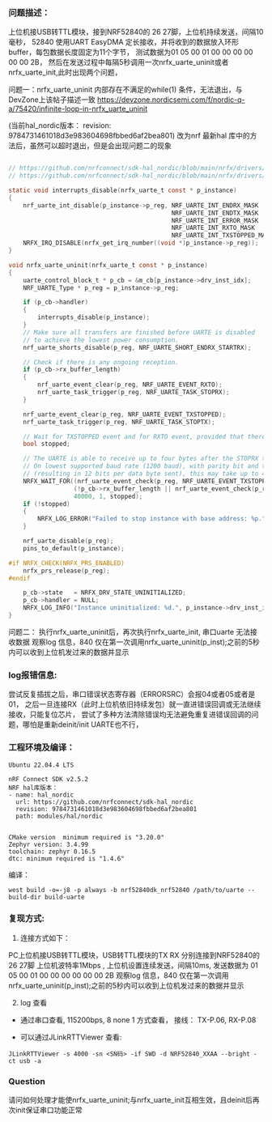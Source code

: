 ### 问题描述： 

上位机接USB转TTL模块，接到NRF52840的 26 27脚，上位机持续发送，间隔10毫秒，
52840 使用UART EasyDMA 定长接收，并将收到的数据放入环形buffer，每包数据长度固定为11个字节，
测试数据为01 05 00 01 00 00 00 00 00 00 2B，
然后在发送过程中每隔5秒调用一次nrfx_uarte_uninit或者nrfx_uarte_init,此时出现两个问题，

问题一：nrfx_uarte_uninit 内部存在不满足的while(1) 条件，无法退出，与DevZone上该帖子描述一致 https://devzone.nordicsemi.com/f/nordic-q-a/75420/infinite-loop-in-nrfx_uarte_uninit

(当前hal_nordic版本： revision: 9784731461018d3e983604698fbbed6af2bea801)
改为nrf 最新hal 库中的方法后，虽然可以超时退出，但是会出现问题二的现象

```c

// https://github.com/nrfconnect/sdk-hal_nordic/blob/main/nrfx/drivers/src/nrfx_uarte.c#L152
// https://github.com/nrfconnect/sdk-hal_nordic/blob/main/nrfx/drivers/src/nrfx_uarte.c#L301

static void interrupts_disable(nrfx_uarte_t const * p_instance)
{
    nrf_uarte_int_disable(p_instance->p_reg, NRF_UARTE_INT_ENDRX_MASK |
                                             NRF_UARTE_INT_ENDTX_MASK |
                                             NRF_UARTE_INT_ERROR_MASK |
                                             NRF_UARTE_INT_RXTO_MASK  |
                                             NRF_UARTE_INT_TXSTOPPED_MASK);
    NRFX_IRQ_DISABLE(nrfx_get_irq_number((void *)p_instance->p_reg));
}

void nrfx_uarte_uninit(nrfx_uarte_t const * p_instance)
{
    uarte_control_block_t * p_cb = &m_cb[p_instance->drv_inst_idx];
    NRF_UARTE_Type * p_reg = p_instance->p_reg;

    if (p_cb->handler)
    {
        interrupts_disable(p_instance);
    }
    // Make sure all transfers are finished before UARTE is disabled
    // to achieve the lowest power consumption.
    nrf_uarte_shorts_disable(p_reg, NRF_UARTE_SHORT_ENDRX_STARTRX);

    // Check if there is any ongoing reception.
    if (p_cb->rx_buffer_length)
    {
        nrf_uarte_event_clear(p_reg, NRF_UARTE_EVENT_RXTO);
        nrf_uarte_task_trigger(p_reg, NRF_UARTE_TASK_STOPRX);
    }

    nrf_uarte_event_clear(p_reg, NRF_UARTE_EVENT_TXSTOPPED);
    nrf_uarte_task_trigger(p_reg, NRF_UARTE_TASK_STOPTX);

    // Wait for TXSTOPPED event and for RXTO event, provided that there was ongoing reception.
    bool stopped;

    // The UARTE is able to receive up to four bytes after the STOPRX task has been triggered.
    // On lowest supported baud rate (1200 baud), with parity bit and two stop bits configured
    // (resulting in 12 bits per data byte sent), this may take up to 40 ms.
    NRFX_WAIT_FOR((nrf_uarte_event_check(p_reg, NRF_UARTE_EVENT_TXSTOPPED) &&
                  (!p_cb->rx_buffer_length || nrf_uarte_event_check(p_reg, NRF_UARTE_EVENT_RXTO))),
                  40000, 1, stopped);
    if (!stopped)
    {
        NRFX_LOG_ERROR("Failed to stop instance with base address: %p.", (void *)p_instance->p_reg);
    }

    nrf_uarte_disable(p_reg);
    pins_to_default(p_instance);

#if NRFX_CHECK(NRFX_PRS_ENABLED)
    nrfx_prs_release(p_reg);
#endif

    p_cb->state   = NRFX_DRV_STATE_UNINITIALIZED;
    p_cb->handler = NULL;
    NRFX_LOG_INFO("Instance uninitialized: %d.", p_instance->drv_inst_idx);
}

```
问题二：
执行nrfx_uarte_uninit后，再次执行nrfx_uarte_init, 串口uarte 无法接收数据
观察log 信息，840 仅在第一次调用nrfx_uarte_uninit(p_inst);之前的5秒内可以收到上位机发过来的数据并显示

### log报错信息:

尝试反复插拔之后，串口错误状态寄存器（ERRORSRC）会报04或者05或者是01，
之后一旦连接RX（此时上位机依旧持续发包）就一直进错误回调或无法继续接收，只能复位芯片，
尝试了多种方法清除错误均无法避免重复进错误回调的问题，哪怕是重新deinit/init UARTE也不行，

### 工程环境及编译：
```
Ubuntu 22.04.4 LTS

nRF Connect SDK v2.5.2 
NRF hal库版本：
- name: hal_nordic
  url: https://github.com/nrfconnect/sdk-hal_nordic
  revision: 9784731461018d3e983604698fbbed6af2bea801
  path: modules/hal/nordic


CMake version  minimum required is "3.20.0"
Zephyr version: 3.4.99
toolchain: zephyr 0.16.5
dtc: minimum required is "1.4.6"
```

编译：
```
west build -o=-j8 -p always -b nrf52840dk_nrf52840 /path/to/uarte --build-dir build-uarte
```

### 复现方式:

1. 连接方式如下：

PC上位机接USB转TTL模块，USB转TTL模块的TX RX 分别连接到NRF52840的 26 27脚
上位机波特率1Mbps ,  上位机设置连续发送，间隔10ms, 发送数据为 01 05 00 01 00 00 00 00 00 00 2B
观察log 信息，840 仅在第一次调用nrfx_uarte_uninit(p_inst);之前的5秒内可以收到上位机发过来的数据并显示

2. log 查看

- 通过串口查看, 115200bps, 8 none 1 方式查看， 接线： TX-P.06, RX-P.08

- 可以通过JLinkRTTViewer 查看:
```
JLinkRTTViewer -s 4000 -sn <SN码> -if SWD -d NRF52840_XXAA --bright -ct usb -a
```

### Question

请问如何处理才能使nrfx_uarte_uninit;与nrfx_uarte_init互相生效，且deinit后再次init保证串口功能正常
